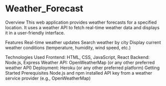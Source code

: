 # Weather_Forecast
Overview
This web application provides weather forecasts for a specified location. It uses a weather API to fetch real-time weather data and displays it in a user-friendly interface.

Features
Real-time weather updates
Search weather by city
Display current weather conditions (temperature, humidity, wind speed, etc.)

Technologies Used
Frontend: HTML, CSS, JavaScript, React
Backend: Node.js, Express
Weather API: OpenWeatherMap (or any other preferred weather API)
Deployment: Heroku (or any other preferred platform)
Getting Started
Prerequisites
Node.js and npm installed
API key from a weather service provider (e.g., OpenWeatherMap)


